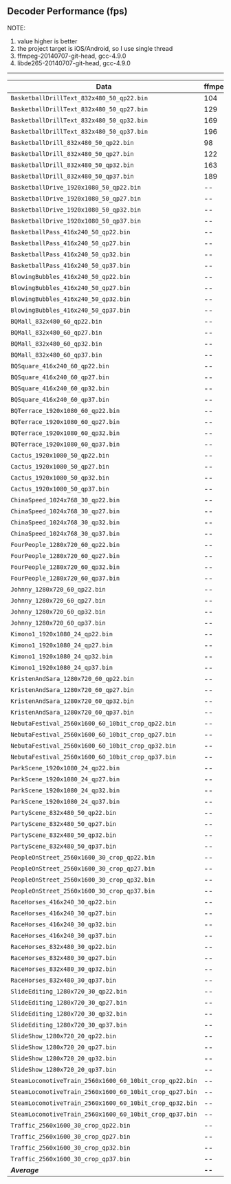 ## Decoder Performance (fps) ##
NOTE:<br>
1. value higher is better<br>
2. the project target is iOS/Android, so I use single thread<br>
3. ffmpeg-20140707-git-head, gcc-4.9.0<br>
4. libde265-20140707-git-head, gcc-4.9.0<br>
<hr />
<table><thead><th> <b>Data</b> </th><th> <b>ffmpeg</b> </th><th> <b>libde265</b> </th><th> <b>x265dec</b> </th></thead><tbody>
<tr><td><code>BasketballDrillText_832x480_50_qp22.bin</code></td><td>104            </td><td>114              </td><td>--              </td></tr>
<tr><td><code>BasketballDrillText_832x480_50_qp27.bin</code></td><td>129            </td><td>156              </td><td>--              </td></tr>
<tr><td><code>BasketballDrillText_832x480_50_qp32.bin</code></td><td>169            </td><td>222              </td><td>--              </td></tr>
<tr><td><code>BasketballDrillText_832x480_50_qp37.bin</code></td><td>196            </td><td>283              </td><td>--              </td></tr>
<tr><td><code>BasketballDrill_832x480_50_qp22.bin</code></td><td>98             </td><td>112              </td><td>--              </td></tr>
<tr><td><code>BasketballDrill_832x480_50_qp27.bin</code></td><td>122            </td><td>156              </td><td>--              </td></tr>
<tr><td><code>BasketballDrill_832x480_50_qp32.bin</code></td><td>163            </td><td>231              </td><td>--              </td></tr>
<tr><td><code>BasketballDrill_832x480_50_qp37.bin</code></td><td>189            </td><td>300              </td><td>--              </td></tr>
<tr><td><code>BasketballDrive_1920x1080_50_qp22.bin</code></td><td>--             </td><td>--               </td><td>--              </td></tr>
<tr><td><code>BasketballDrive_1920x1080_50_qp27.bin</code></td><td>--             </td><td>--               </td><td>--              </td></tr>
<tr><td><code>BasketballDrive_1920x1080_50_qp32.bin</code></td><td>--             </td><td>--               </td><td>--              </td></tr>
<tr><td><code>BasketballDrive_1920x1080_50_qp37.bin</code></td><td>--             </td><td>--               </td><td>--              </td></tr>
<tr><td><code>BasketballPass_416x240_50_qp22.bin</code></td><td>--             </td><td>--               </td><td>--              </td></tr>
<tr><td><code>BasketballPass_416x240_50_qp27.bin</code></td><td>--             </td><td>--               </td><td>--              </td></tr>
<tr><td><code>BasketballPass_416x240_50_qp32.bin</code></td><td>--             </td><td>--               </td><td>--              </td></tr>
<tr><td><code>BasketballPass_416x240_50_qp37.bin</code></td><td>--             </td><td>--               </td><td>--              </td></tr>
<tr><td><code>BlowingBubbles_416x240_50_qp22.bin</code></td><td>--             </td><td>--               </td><td>--              </td></tr>
<tr><td><code>BlowingBubbles_416x240_50_qp27.bin</code></td><td>--             </td><td>--               </td><td>--              </td></tr>
<tr><td><code>BlowingBubbles_416x240_50_qp32.bin</code></td><td>--             </td><td>--               </td><td>--              </td></tr>
<tr><td><code>BlowingBubbles_416x240_50_qp37.bin</code></td><td>--             </td><td>--               </td><td>--              </td></tr>
<tr><td><code>BQMall_832x480_60_qp22.bin</code></td><td>--             </td><td>--               </td><td>--              </td></tr>
<tr><td><code>BQMall_832x480_60_qp27.bin</code></td><td>--             </td><td>--               </td><td>--              </td></tr>
<tr><td><code>BQMall_832x480_60_qp32.bin</code></td><td>--             </td><td>--               </td><td>--              </td></tr>
<tr><td><code>BQMall_832x480_60_qp37.bin</code></td><td>--             </td><td>--               </td><td>--              </td></tr>
<tr><td><code>BQSquare_416x240_60_qp22.bin</code></td><td>--             </td><td>--               </td><td>--              </td></tr>
<tr><td><code>BQSquare_416x240_60_qp27.bin</code></td><td>--             </td><td>--               </td><td>--              </td></tr>
<tr><td><code>BQSquare_416x240_60_qp32.bin</code></td><td>--             </td><td>--               </td><td>--              </td></tr>
<tr><td><code>BQSquare_416x240_60_qp37.bin</code></td><td>--             </td><td>--               </td><td>--              </td></tr>
<tr><td><code>BQTerrace_1920x1080_60_qp22.bin</code></td><td>--             </td><td>--               </td><td>--              </td></tr>
<tr><td><code>BQTerrace_1920x1080_60_qp27.bin</code></td><td>--             </td><td>--               </td><td>--              </td></tr>
<tr><td><code>BQTerrace_1920x1080_60_qp32.bin</code></td><td>--             </td><td>--               </td><td>--              </td></tr>
<tr><td><code>BQTerrace_1920x1080_60_qp37.bin</code></td><td>--             </td><td>--               </td><td>--              </td></tr>
<tr><td><code>Cactus_1920x1080_50_qp22.bin</code></td><td>--             </td><td>--               </td><td>--              </td></tr>
<tr><td><code>Cactus_1920x1080_50_qp27.bin</code></td><td>--             </td><td>--               </td><td>--              </td></tr>
<tr><td><code>Cactus_1920x1080_50_qp32.bin</code></td><td>--             </td><td>--               </td><td>--              </td></tr>
<tr><td><code>Cactus_1920x1080_50_qp37.bin</code></td><td>--             </td><td>--               </td><td>--              </td></tr>
<tr><td><code>ChinaSpeed_1024x768_30_qp22.bin</code></td><td>--             </td><td>--               </td><td>--              </td></tr>
<tr><td><code>ChinaSpeed_1024x768_30_qp27.bin</code></td><td>--             </td><td>--               </td><td>--              </td></tr>
<tr><td><code>ChinaSpeed_1024x768_30_qp32.bin</code></td><td>--             </td><td>--               </td><td>--              </td></tr>
<tr><td><code>ChinaSpeed_1024x768_30_qp37.bin</code></td><td>--             </td><td>--               </td><td>--              </td></tr>
<tr><td><code>FourPeople_1280x720_60_qp22.bin</code></td><td>--             </td><td>--               </td><td>--              </td></tr>
<tr><td><code>FourPeople_1280x720_60_qp27.bin</code></td><td>--             </td><td>--               </td><td>--              </td></tr>
<tr><td><code>FourPeople_1280x720_60_qp32.bin</code></td><td>--             </td><td>--               </td><td>--              </td></tr>
<tr><td><code>FourPeople_1280x720_60_qp37.bin</code></td><td>--             </td><td>--               </td><td>--              </td></tr>
<tr><td><code>Johnny_1280x720_60_qp22.bin</code></td><td>--             </td><td>--               </td><td>--              </td></tr>
<tr><td><code>Johnny_1280x720_60_qp27.bin</code></td><td>--             </td><td>--               </td><td>--              </td></tr>
<tr><td><code>Johnny_1280x720_60_qp32.bin</code></td><td>--             </td><td>--               </td><td>--              </td></tr>
<tr><td><code>Johnny_1280x720_60_qp37.bin</code></td><td>--             </td><td>--               </td><td>--              </td></tr>
<tr><td><code>Kimono1_1920x1080_24_qp22.bin</code></td><td>--             </td><td>--               </td><td>--              </td></tr>
<tr><td><code>Kimono1_1920x1080_24_qp27.bin</code></td><td>--             </td><td>--               </td><td>--              </td></tr>
<tr><td><code>Kimono1_1920x1080_24_qp32.bin</code></td><td>--             </td><td>--               </td><td>--              </td></tr>
<tr><td><code>Kimono1_1920x1080_24_qp37.bin</code></td><td>--             </td><td>--               </td><td>--              </td></tr>
<tr><td><code>KristenAndSara_1280x720_60_qp22.bin</code></td><td>--             </td><td>--               </td><td>--              </td></tr>
<tr><td><code>KristenAndSara_1280x720_60_qp27.bin</code></td><td>--             </td><td>--               </td><td>--              </td></tr>
<tr><td><code>KristenAndSara_1280x720_60_qp32.bin</code></td><td>--             </td><td>--               </td><td>--              </td></tr>
<tr><td><code>KristenAndSara_1280x720_60_qp37.bin</code></td><td>--             </td><td>--               </td><td>--              </td></tr>
<tr><td><code>NebutaFestival_2560x1600_60_10bit_crop_qp22.bin</code></td><td>--             </td><td>--               </td><td>--              </td></tr>
<tr><td><code>NebutaFestival_2560x1600_60_10bit_crop_qp27.bin</code></td><td>--             </td><td>--               </td><td>--              </td></tr>
<tr><td><code>NebutaFestival_2560x1600_60_10bit_crop_qp32.bin</code></td><td>--             </td><td>--               </td><td>--              </td></tr>
<tr><td><code>NebutaFestival_2560x1600_60_10bit_crop_qp37.bin</code></td><td>--             </td><td>--               </td><td>--              </td></tr>
<tr><td><code>ParkScene_1920x1080_24_qp22.bin</code></td><td>--             </td><td>--               </td><td>--              </td></tr>
<tr><td><code>ParkScene_1920x1080_24_qp27.bin</code></td><td>--             </td><td>--               </td><td>--              </td></tr>
<tr><td><code>ParkScene_1920x1080_24_qp32.bin</code></td><td>--             </td><td>--               </td><td>--              </td></tr>
<tr><td><code>ParkScene_1920x1080_24_qp37.bin</code></td><td>--             </td><td>--               </td><td>--              </td></tr>
<tr><td><code>PartyScene_832x480_50_qp22.bin</code></td><td>--             </td><td>--               </td><td>--              </td></tr>
<tr><td><code>PartyScene_832x480_50_qp27.bin</code></td><td>--             </td><td>--               </td><td>--              </td></tr>
<tr><td><code>PartyScene_832x480_50_qp32.bin</code></td><td>--             </td><td>--               </td><td>--              </td></tr>
<tr><td><code>PartyScene_832x480_50_qp37.bin</code></td><td>--             </td><td>--               </td><td>--              </td></tr>
<tr><td><code>PeopleOnStreet_2560x1600_30_crop_qp22.bin</code></td><td>--             </td><td>--               </td><td>--              </td></tr>
<tr><td><code>PeopleOnStreet_2560x1600_30_crop_qp27.bin</code></td><td>--             </td><td>--               </td><td>--              </td></tr>
<tr><td><code>PeopleOnStreet_2560x1600_30_crop_qp32.bin</code></td><td>--             </td><td>--               </td><td>--              </td></tr>
<tr><td><code>PeopleOnStreet_2560x1600_30_crop_qp37.bin</code></td><td>--             </td><td>--               </td><td>--              </td></tr>
<tr><td><code>RaceHorses_416x240_30_qp22.bin</code></td><td>--             </td><td>--               </td><td>--              </td></tr>
<tr><td><code>RaceHorses_416x240_30_qp27.bin</code></td><td>--             </td><td>--               </td><td>--              </td></tr>
<tr><td><code>RaceHorses_416x240_30_qp32.bin</code></td><td>--             </td><td>--               </td><td>--              </td></tr>
<tr><td><code>RaceHorses_416x240_30_qp37.bin</code></td><td>--             </td><td>--               </td><td>--              </td></tr>
<tr><td><code>RaceHorses_832x480_30_qp22.bin</code></td><td>--             </td><td>--               </td><td>--              </td></tr>
<tr><td><code>RaceHorses_832x480_30_qp27.bin</code></td><td>--             </td><td>--               </td><td>--              </td></tr>
<tr><td><code>RaceHorses_832x480_30_qp32.bin</code></td><td>--             </td><td>--               </td><td>--              </td></tr>
<tr><td><code>RaceHorses_832x480_30_qp37.bin</code></td><td>--             </td><td>--               </td><td>--              </td></tr>
<tr><td><code>SlideEditing_1280x720_30_qp22.bin</code></td><td>--             </td><td>--               </td><td>--              </td></tr>
<tr><td><code>SlideEditing_1280x720_30_qp27.bin</code></td><td>--             </td><td>--               </td><td>--              </td></tr>
<tr><td><code>SlideEditing_1280x720_30_qp32.bin</code></td><td>--             </td><td>--               </td><td>--              </td></tr>
<tr><td><code>SlideEditing_1280x720_30_qp37.bin</code></td><td>--             </td><td>--               </td><td>--              </td></tr>
<tr><td><code>SlideShow_1280x720_20_qp22.bin</code></td><td>--             </td><td>--               </td><td>--              </td></tr>
<tr><td><code>SlideShow_1280x720_20_qp27.bin</code></td><td>--             </td><td>--               </td><td>--              </td></tr>
<tr><td><code>SlideShow_1280x720_20_qp32.bin</code></td><td>--             </td><td>--               </td><td>--              </td></tr>
<tr><td><code>SlideShow_1280x720_20_qp37.bin</code></td><td>--             </td><td>--               </td><td>--              </td></tr>
<tr><td><code>SteamLocomotiveTrain_2560x1600_60_10bit_crop_qp22.bin</code></td><td>--             </td><td>--               </td><td>--              </td></tr>
<tr><td><code>SteamLocomotiveTrain_2560x1600_60_10bit_crop_qp27.bin</code></td><td>--             </td><td>--               </td><td>--              </td></tr>
<tr><td><code>SteamLocomotiveTrain_2560x1600_60_10bit_crop_qp32.bin</code></td><td>--             </td><td>--               </td><td>--              </td></tr>
<tr><td><code>SteamLocomotiveTrain_2560x1600_60_10bit_crop_qp37.bin</code></td><td>--             </td><td>--               </td><td>--              </td></tr>
<tr><td><code>Traffic_2560x1600_30_crop_qp22.bin</code></td><td>--             </td><td>--               </td><td>--              </td></tr>
<tr><td><code>Traffic_2560x1600_30_crop_qp27.bin</code></td><td>--             </td><td>--               </td><td>--              </td></tr>
<tr><td><code>Traffic_2560x1600_30_crop_qp32.bin</code></td><td>--             </td><td>--               </td><td>--              </td></tr>
<tr><td><code>Traffic_2560x1600_30_crop_qp37.bin</code></td><td>--             </td><td>--               </td><td>--              </td></tr>
<tr><td> <b><i>Average</i></b> </td><td> <b>--</b>     </td><td> <b>--</b>       </td><td> <b>--</b>      </td></tr>